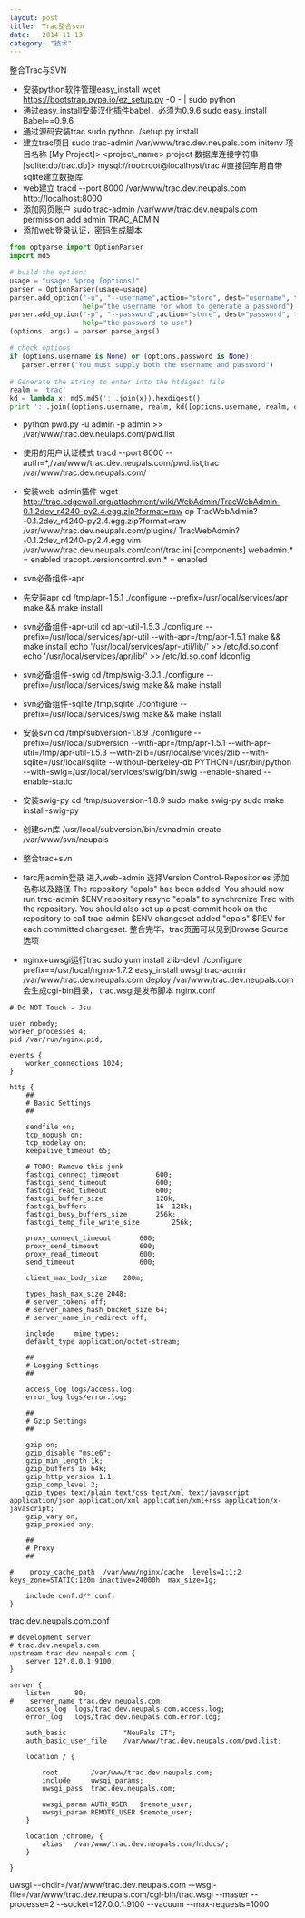 ```yaml
---
layout: post
title:  Trac整合svn
date:   2014-11-13
category: "技术"
---
```


整合Trac与SVN

- 安装python软件管理easy_install
wget ​https://bootstrap.pypa.io/ez_setup.py -O - | sudo python
- 通过easy_install安装汉化插件babel，必须为0.9.6
sudo easy_install Babel==0.9.6
- 通过源码安装trac
sudo python ./setup.py install
- 建立trac项目
sudo trac-admin /var/www/trac.dev.neupals.com initenv
项目名称 [My Project]> <project_name> project 
数据库连接字符串 [sqlite:db/trac.db]> mysql://root:root@localhost/trac #直接回车用自带sqlite建立数据库
- web建立
tracd --port 8000 /var/www/trac.dev.neupals.com
​http://localhost:8000
- 添加网页账户
sudo trac-admin /var/www/trac.dev.neupals.com permission add admin TRAC_ADMIN
- 添加web登录认证，密码生成脚本

``` python
from optparse import OptionParser
import md5

# build the options
usage = "usage: %prog [options]"
parser = OptionParser(usage=usage)
parser.add_option("-u", "--username",action="store", dest="username", type = "string",
                  help="the username for whom to generate a password")
parser.add_option("-p", "--password",action="store", dest="password", type = "string",
                  help="the password to use")
(options, args) = parser.parse_args()

# check options
if (options.username is None) or (options.password is None):
   parser.error("You must supply both the username and password")
   
# Generate the string to enter into the htdigest file
realm = 'trac'
kd = lambda x: md5.md5(':'.join(x)).hexdigest()
print ':'.join((options.username, realm, kd([options.username, realm, options.password])))
```

- python pwd.py -u admin -p admin >> /var/www/trac.dev.neulaps.com/pwd.list
- 使用的用户认证模式
tracd --port 8000 --auth=*,/var/www/trac.dev.neupals.com/pwd.list,trac /var/www/trac.dev.neupals.com/
- 安装web-admin插件
wget ​http://trac.edgewall.org/attachment/wiki/WebAdmin/TracWebAdmin-0.1.2dev_r4240-py2.4.egg.zip?format=raw
cp TracWebAdmin?-0.1.2dev_r4240-py2.4.egg.zip?format=raw /var/www/trac.dev.neupals.com/plugins/ TracWebAdmin?-0.1.2dev_r4240-py2.4.egg
vim /var/www/trac.dev.neupals.com/conf/trac.ini
[components]
webadmin.* = enabled
tracopt.versioncontrol.svn.* = enabled

- svn必备组件-apr
- 先安装apr
cd /tmp/apr-1.5.1
./configure --prefix=/usr/local/services/apr
make && make install
- svn必备组件-apr-util
cd apr-util-1.5.3
./configure --prefix=/usr/local/services/apr-util --with-apr=/tmp/apr-1.5.1
make && make install
echo '/usr/local/services/apr-util/lib/' >> /etc/ld.so.conf
echo '/usr/local/services/apr/lib/' >> /etc/ld.so.conf
ldconfig
- svn必备组件-swig
cd /tmp/swig-3.0.1
./configure --prefix=/usr/local/services/swig
make && make install
- svn必备组件-sqlite
/tmp/sqlite
./configure --prefix=/usr/local/services/swig
make && make install
- 安装svn
cd /tmp/subversion-1.8.9
./configure --prefix=/usr/local/subversion --with-apr=/tmp/apr-1.5.1 --with-apr-util=/tmp/apr-util-1.5.3 --with-zlib=/usr/local/services/zlib --with-sqlite=/usr/local/sqlite --without-berkeley-db PYTHON=/usr/bin/python --with-swig=/usr/local/services/swig/bin/swig --enable-shared --enable-static
- 安装swig-py
cd /tmp/subversion-1.8.9
sudo make swig-py
sudo make install-swig-py
- 创建svn库
/usr/local/subversion/bin/svnadmin create /var/www/svn/neupals

- 整合trac+svn
- tarc用admin登录
进入web-admin
选择Version Control-Repositories
添加名称以及路径
The repository "epals" has been added.
You should now run trac-admin $ENV repository resync "epals" to synchronize Trac with the repository.
You should also set up a post-commit hook on the repository to call trac-admin $ENV changeset added "epals" $REV for each committed changeset.
整合完毕，trac页面可以见到Browse Source选项

- nginx+uwsgi运行trac
sudo yum install zlib-devl
./configure prefix==/usr/local/nginx-1.7.2
easy_install uwsgi
trac-admin /var/www/trac.dev.neupals.com deploy /var/www/trac.dev.neupals.com
会生成cgi-bin目录， trac.wsgi是发布脚本
nginx.conf
```
# Do NOT Touch - Jsu

user nobody;
worker_processes 4;
pid /var/run/nginx.pid;

events {
    worker_connections 1024;
}

http {
    ##
    # Basic Settings
    ##

    sendfile on;
    tcp_nopush on;
    tcp_nodelay on;
    keepalive_timeout 65;

    # TODO: Remove this junk
    fastcgi_connect_timeout         600;
    fastcgi_send_timeout            600;
    fastcgi_read_timeout            600;
    fastcgi_buffer_size             128k;
    fastcgi_buffers                 16  128k;
    fastcgi_busy_buffers_size       256k;
    fastcgi_temp_file_write_size        256k;

    proxy_connect_timeout       600;
    proxy_send_timeout          600;
    proxy_read_timeout          600;
    send_timeout                600;

    client_max_body_size    200m;

    types_hash_max_size 2048;
    # server_tokens off;
    # server_names_hash_bucket_size 64;
    # server_name_in_redirect off;

    include     mime.types;
    default_type application/octet-stream;

    ##
    # Logging Settings
    ##

    access_log logs/access.log;
    error_log logs/error.log;

    ##
    # Gzip Settings
    ##

    gzip on;
    gzip_disable "msie6";
    gzip_min_length 1k;
    gzip_buffers 16 64k;
    gzip_http_version 1.1;
    gzip_comp_level 2;
    gzip_types text/plain text/css text/xml text/javascript application/json application/xml application/xml+rss application/x-javascript;
    gzip_vary on;
    gzip_proxied any;

    ##
    # Proxy
    ##

#    proxy_cache_path  /var/www/nginx/cache  levels=1:1:2    keys_zone=STATIC:120m inactive=24000h  max_size=1g;

    include conf.d/*.conf;
}
```

trac.dev.neupals.com.conf
```
# development server
# trac.dev.neupals.com
upstream trac.dev.neupals.com {
    server 127.0.0.1:9100;
}

server {
    listen      80;
#    server_name trac.dev.neupals.com;
    access_log  logs/trac.dev.neupals.com.access.log;
    error_log   logs/trac.dev.neupals.com.error.log;

    auth_basic              "NeuPals IT";
    auth_basic_user_file    /var/www/trac.dev.neupals.com/pwd.list;

    location / {

        root        /var/www/trac.dev.neupals.com;
        include     uwsgi_params;
        uwsgi_pass  trac.dev.neupals.com;

        uwsgi_param AUTH_USER   $remote_user;
        uwsgi_param REMOTE_USER $remote_user;
    }

    location /chrome/ {
        alias   /var/www/trac.dev.neupals.com/htdocs/;
    }

}
```

uwsgi --chdir=/var/www/trac.dev.neupals.com --wsgi-file=/var/www/trac.dev.neupals.com/cgi-bin/trac.wsgi --master --processe=2 --socket=127.0.0.1:9100 --vacuum --max-requests=1000
